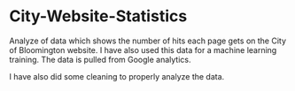 # City-Website-Statistics

Analyze of data which shows the number of hits each page gets on the City of Bloomington website. I have also used this data for a machine learning training. The data is pulled from Google analytics. 

I have also did some cleaning to properly analyze the data.
